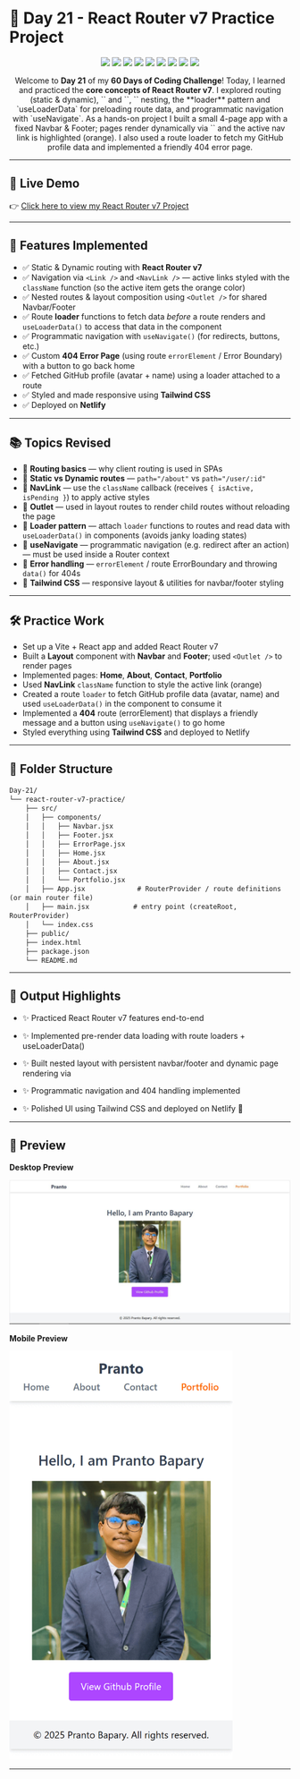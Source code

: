 # 📘 Day 21 - React Router v7 Practice Project

<p align="center">
  <img src="https://img.shields.io/badge/React%20Router-v7-CA4245?style=for-the-badge&logo=reactrouter&logoColor=white" />
  <img src="https://img.shields.io/badge/Routing-Static%20%26%20Dynamic-blueviolet?style=for-the-badge" />
  <img src="https://img.shields.io/badge/Data%20Loading-loader%20%26%20useLoaderData-green?style=for-the-badge" />
  <img src="https://img.shields.io/badge/Hooks-useNavigate-orange?style=for-the-badge&logo=react" />
  <img src="https://img.shields.io/badge/Outlet%20%26%20NavLink-Component-orange?style=for-the-badge" />
  <img src="https://img.shields.io/badge/Error%20Page-404-red?style=for-the-badge" />
  <img src="https://img.shields.io/badge/TailwindCSS-06B6D4?style=for-the-badge&logo=tailwindcss&logoColor=white" />
  <img src="https://img.shields.io/badge/Vite-Bundler-646CFF?style=for-the-badge&logo=vite&logoColor=FFD62E" />
  <img src="https://img.shields.io/badge/Deployment-Netlify-brightgreen?style=for-the-badge&logo=netlify" />
</p>

<p align="center">
Welcome to <b>Day 21</b> of my <b>60 Days of Coding Challenge</b>!  
Today, I learned and practiced the <b>core concepts of React Router v7</b>.  
I explored routing (static & dynamic), `<NavLink />` and `<Link />`, `<Outlet />` nesting, the **loader** pattern and `useLoaderData` for preloading route data, and programmatic navigation with `useNavigate`.  
As a hands-on project I built a small 4-page app with a fixed Navbar & Footer; pages render dynamically via `<Outlet />` and the active nav link is highlighted (orange). I also used a route loader to fetch my GitHub profile data and implemented a friendly 404 error page.
</p>

---

## 🔗 Live Demo

👉 [Click here to view my React Router v7 Project](https://react-router-v7-practice.netlify.app/)

---

## 🎨 Features Implemented

- ✅ Static & Dynamic routing with **React Router v7**  
- ✅ Navigation via `<Link />` and `<NavLink />` — active links styled with the `className` function (so the active item gets the orange color)  
- ✅ Nested routes & layout composition using `<Outlet />` for shared Navbar/Footer  
- ✅ Route **loader** functions to fetch data *before* a route renders and `useLoaderData()` to access that data in the component  
- ✅ Programmatic navigation with `useNavigate()` (for redirects, buttons, etc.)  
- ✅ Custom **404 Error Page** (using route `errorElement` / Error Boundary) with a button to go back home  
- ✅ Fetched GitHub profile (avatar + name) using a loader attached to a route  
- ✅ Styled and made responsive using **Tailwind CSS**  
- ✅ Deployed on **Netlify**

---

## 📚 Topics Revised

- 🔹 **Routing basics** — why client routing is used in SPAs  
- 🔹 **Static vs Dynamic routes** — `path="/about"` vs `path="/user/:id"`  
- 🔹 **NavLink** — use the `className` callback (receives `{ isActive, isPending }`) to apply active styles  
- 🔹 **Outlet** — used in layout routes to render child routes without reloading the page  
- 🔹 **Loader pattern** — attach `loader` functions to routes and read data with `useLoaderData()` in components (avoids janky loading states)  
- 🔹 **useNavigate** — programmatic navigation (e.g. redirect after an action) — must be used inside a Router context  
- 🔹 **Error handling** — `errorElement` / route ErrorBoundary and throwing `data()` for 404s  
- 🔹 **Tailwind CSS** — responsive layout & utilities for navbar/footer styling

---

## 🛠️ Practice Work

- Set up a Vite + React app and added React Router v7  
- Built a **Layout** component with **Navbar** and **Footer**; used `<Outlet />` to render pages  
- Implemented pages: **Home**, **About**, **Contact**, **Portfolio**  
- Used **NavLink** `className` function to style the active link (orange)  
- Created a route `loader` to fetch GitHub profile data (avatar, name) and used `useLoaderData()` in the component to consume it  
- Implemented a **404** route (errorElement) that displays a friendly message and a button using `useNavigate()` to go home  
- Styled everything using **Tailwind CSS** and deployed to Netlify

---

## 📂 Folder Structure

```plaintext
Day-21/
└── react-router-v7-practice/
    ├── src/
    │   ├── components/
    │   │   ├── Navbar.jsx
    │   │   ├── Footer.jsx
    │   │   ├── ErrorPage.jsx
    │   │   ├── Home.jsx
    │   │   ├── About.jsx
    │   │   ├── Contact.jsx
    │   │   └── Portfolio.jsx
    │   ├── App.jsx             # RouterProvider / route definitions (or main router file)
    │   ├── main.jsx           # entry point (createRoot, RouterProvider)
    │   └── index.css
    ├── public/
    ├── index.html
    ├── package.json
    └── README.md
```
---

## 🚀 Output Highlights

- ✨ Practiced React Router v7 features end-to-end

- ✨ Implemented pre-render data loading with route loaders + useLoaderData()

- ✨ Built nested layout with persistent navbar/footer and dynamic page rendering via <Outlet />

- ✨ Programmatic navigation and 404 handling implemented

- ✨ Polished UI using Tailwind CSS and deployed on Netlify 🎉

---

## 🎥 Preview

**Desktop Preview**
<p align="left"> 
<img src="./react-router/public/screenshots/desktop.JPG" alt="React Router Desktop Preview" width="700"> 
</p> 

**Mobile Preview**
<p align="left"> 
<img src="./react-router/public/screenshots/mobile.png" alt="React Router Mobile Preview" width="400">
 </p>

---